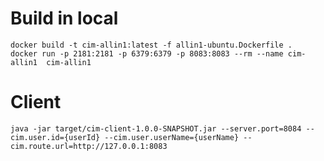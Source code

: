 

# Build in local
```shell
docker build -t cim-allin1:latest -f allin1-ubuntu.Dockerfile .
docker run -p 2181:2181 -p 6379:6379 -p 8083:8083 --rm --name cim-allin1  cim-allin1
```

# Client

```shell
java -jar target/cim-client-1.0.0-SNAPSHOT.jar --server.port=8084 --cim.user.id={userId} --cim.user.userName={userName} --cim.route.url=http://127.0.0.1:8083
```